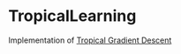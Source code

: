 # TropicalLearning

Implementation of [Tropical Gradient Descent](https://arxiv.org/abs/2405.19551)
